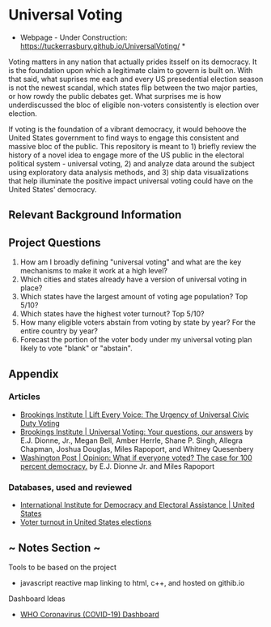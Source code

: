 # Universal Voting
* Webpage - Under Construction: https://tuckerrasbury.github.io/UniversalVoting/ *

Voting matters in any nation that actually prides itsself on its democracy. It is the foundation upon which a legitimate claim to govern is built on. With that said, what suprises me each and every US presedential election season is not the newest scandal, which states flip between the two major parties, or how rowdy the public debates get. What surprises me is how underdiscussed the bloc of eligible non-voters consistently is election over election.

If voting is the foundation of a vibrant democracy, it would behoove the United States government to find ways to engage this consistent and massive bloc of the public. This repository is meant to 1) briefly review the history of a novel idea to engage more of the US public in the electoral political system - universal voting, 2) and analyze data around the subject using exploratory data analysis methods, and 3) ship data visualizations that help illuminate the positive impact universal voting could have on the United States' democracy.

## Relevant Background Information


## Project Questions
1. How am I broadly defining "universal voting" and what are the key mechanisms to make it work at a high level?
2. Which cities and states already have a version of universal voting in place?
3. Which states have the largest amount of voting age population? Top 5/10?
4. Which states have the highest voter turnout? Top 5/10?
5. How many eligible voters abstain from voting by state by year? For the entire country by year?
6. Forecast the portion of the voter body under my universal voting plan likely to vote "blank" or "abstain".




## Appendix

### Articles
- [Brookings Institute | Lift Every Voice: The Urgency of Universal Civic Duty Voting](https://www.brookings.edu/research/lift-every-voice-the-urgency-of-universal-civic-duty-voting/)
- [Brookings Institute | Universal Voting: Your questions, our answers](https://www.brookings.edu/blog/fixgov/2020/08/06/universal-voting-your-questions-our-answers/) by E.J. Dionne, Jr., Megan Bell, Amber Herrle, Shane P. Singh, Allegra Chapman, Joshua Douglas, Miles Rapoport, and Whitney Quesenbery
- [Washington Post | Opinion: What if everyone voted? The case for 100 percent democracy.](https://www.washingtonpost.com/opinions/2022/03/23/universal-voting-would-end-legal-battles-over-ballot-access/) by E.J. Dionne Jr. and Miles Rapoport 

### Databases, used and reviewed
- [International Institute for Democracy and Electoral Assistance | United States](https://www.idea.int/data-tools/country-view/295/40)
- [Voter turnout in United States elections](https://ballotpedia.org/Voter_turnout_in_United_States_elections)


## ~ Notes Section ~
Tools to be based on the project
- javascript reactive map linking to html, c++, and hosted on githib.io

Dashboard Ideas
- [WHO Coronavirus (COVID-19) Dashboard](https://covid19.who.int)
